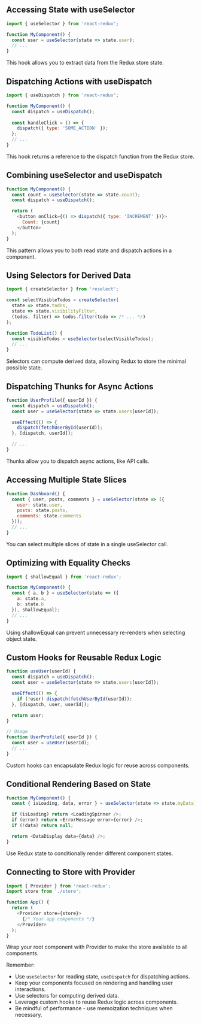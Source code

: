 ## Accessing State with useSelector

```javascript
import { useSelector } from 'react-redux';

function MyComponent() {
  const user = useSelector(state => state.user);
  // ...
}
```
This hook allows you to extract data from the Redux store state.

## Dispatching Actions with useDispatch

```javascript
import { useDispatch } from 'react-redux';

function MyComponent() {
  const dispatch = useDispatch();
  
  const handleClick = () => {
    dispatch({ type: 'SOME_ACTION' });
  };
  // ...
}
```
This hook returns a reference to the dispatch function from the Redux store.

## Combining useSelector and useDispatch

```javascript
function MyComponent() {
  const count = useSelector(state => state.count);
  const dispatch = useDispatch();

  return (
    <button onClick={() => dispatch({ type: 'INCREMENT' })}>
      Count: {count}
    </button>
  );
}
```
This pattern allows you to both read state and dispatch actions in a component.

## Using Selectors for Derived Data

```javascript
import { createSelector } from 'reselect';

const selectVisibleTodos = createSelector(
  state => state.todos,
  state => state.visibilityFilter,
  (todos, filter) => todos.filter(todo => /* ... */)
);

function TodoList() {
  const visibleTodos = useSelector(selectVisibleTodos);
  // ...
}
```
Selectors can compute derived data, allowing Redux to store the minimal possible state.

## Dispatching Thunks for Async Actions

```javascript
function UserProfile({ userId }) {
  const dispatch = useDispatch();
  const user = useSelector(state => state.users[userId]);

  useEffect(() => {
    dispatch(fetchUserById(userId));
  }, [dispatch, userId]);

  // ...
}
```
Thunks allow you to dispatch async actions, like API calls.

## Accessing Multiple State Slices

```javascript
function Dashboard() {
  const { user, posts, comments } = useSelector(state => ({
    user: state.user,
    posts: state.posts,
    comments: state.comments
  }));
  // ...
}
```
You can select multiple slices of state in a single useSelector call.

## Optimizing with Equality Checks

```javascript
import { shallowEqual } from 'react-redux';

function MyComponent() {
  const { a, b } = useSelector(state => ({
    a: state.a,
    b: state.b
  }), shallowEqual);
  // ...
}
```
Using shallowEqual can prevent unnecessary re-renders when selecting object state.

## Custom Hooks for Reusable Redux Logic

```javascript
function useUser(userId) {
  const dispatch = useDispatch();
  const user = useSelector(state => state.users[userId]);

  useEffect(() => {
    if (!user) dispatch(fetchUserById(userId));
  }, [dispatch, user, userId]);

  return user;
}

// Usage
function UserProfile({ userId }) {
  const user = useUser(userId);
  // ...
}
```
Custom hooks can encapsulate Redux logic for reuse across components.

## Conditional Rendering Based on State

```javascript
function MyComponent() {
  const { isLoading, data, error } = useSelector(state => state.myData);

  if (isLoading) return <LoadingSpinner />;
  if (error) return <ErrorMessage error={error} />;
  if (!data) return null;

  return <DataDisplay data={data} />;
}
```
Use Redux state to conditionally render different component states.

## Connecting to Store with Provider

```javascript
import { Provider } from 'react-redux';
import store from './store';

function App() {
  return (
    <Provider store={store}>
      {/* Your app components */}
    </Provider>
  );
}
```
Wrap your root component with Provider to make the store available to all components.

Remember:
- Use `useSelector` for reading state, `useDispatch` for dispatching actions.
- Keep your components focused on rendering and handling user interactions.
- Use selectors for computing derived data.
- Leverage custom hooks to reuse Redux logic across components.
- Be mindful of performance - use memoization techniques when necessary.

